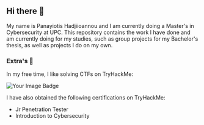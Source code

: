 ## Hi there 👋

My name is Panayiotis Hadjiioannou and I am currently doing a Master's in Cybersecurity at UPC. This repository contains the work I have done and am currently doing for my studies, such as group projects for my Bachelor's thesis, as well as projects I do on my own.

### Extra's 🌱
In my free time, I like solving CTFs on TryHackMe: 

<img src="https://tryhackme-badges.s3.amazonaws.com/panayiotishad04.png" alt="Your Image Badge" />

I have also obtained the following certifications on TryHackMe:
- Jr Penetration Tester
- Introduction to Cybersecurity

